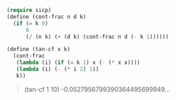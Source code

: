 ```lisp
(require sicp)
(define (cont-frac n d k)
  (if (= k 0)
      0
      (/ (n k) (+ (d k) (cont-frac n d (- k 1))))))

(define (tan-cf x k)
  (cont-frac
   (lambda (i) (if (= k 1) x (- (* x x))))
   (lambda (i) (- (* i 2) 1))
   k))
```

> (tan-cf 1 10)
-0.0527956799390364495699949...
